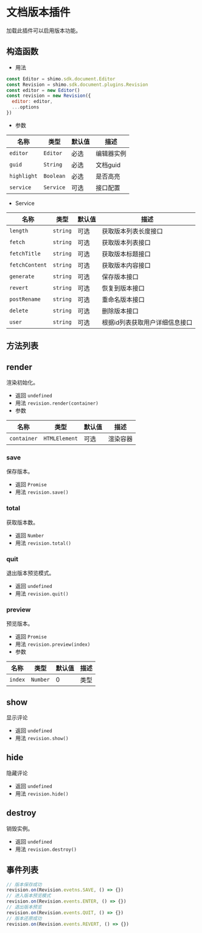 # 文档版本插件

加载此插件可以启用版本功能。

## 构造函数

* 用法

```js
const Editor = shimo.sdk.document.Editor
const Revision = shimo.sdk.document.plugins.Revision
const editor = new Editor()
const revision = new Revision({
  editor: editor,
  ...options
})
```

* 参数

|名称|类型|默认值|描述|
| -- | -- | -- | -- |
| `editor` | `Editor` | 必选 | 编辑器实例 |
| `guid` | `String`  | 必选 | 文档guid |
| `highlight` | `Boolean` | 必选 | 是否高亮 |
| `service` | `Service` | 可选 | 接口配置 |

* Service

|名称|类型|默认值|描述|
| -- | -- | -- | -- |
| `length` | `string` | 可选 | 获取版本列表长度接口 |
| `fetch` | `string` | 可选 | 获取版本列表接口 |
| `fetchTitle` | `string` | 可选 | 获取版本标题接口 |
| `fetchContent` | `string` | 可选 | 获取版本内容接口 |
| `generate` | `string` | 可选 | 保存版本接口 |
| `revert` | `string` | 可选 | 恢复到版本接口 |
| `postRename` | `string` | 可选 | 重命名版本接口 |
| `delete` | `string` | 可选 | 删除版本接口 |
| `user` | `string` | 可选 | 根据id列表获取用户详细信息接口 |

## 方法列表

## render

渲染初始化。

* 返回 `undefined`
* 用法 `revision.render(container)`
* 参数

| 名称                | 类型             | 默认值 | 描述                |
| ------------------- | --------------- | ----- | ------------------ |
| `container`         | `HTMLElement`   | 可选     | 渲染容器     |

### save

保存版本。

* 返回 `Promise`
* 用法 `revision.save()`

### total

获取版本数。

* 返回 `Number`
* 用法 `revision.total()`

### quit

退出版本预览模式。

* 返回 `undefined`
* 用法 `revision.quit()`

### preview

预览版本。

* 返回 `Promise`
* 用法 `revision.preview(index)`
* 参数

| 名称                | 类型             | 默认值 | 描述                |
| ------------------- | --------------- | ----- | ------------------ |
| `index`         | `Number`   | 0     | 类型     |

## show

显示评论

* 返回 `undefined`
* 用法 `revision.show()`

## hide

隐藏评论

* 返回 `undefined`
* 用法 `revision.hide()`

## destroy

销毁实例。

* 返回 `undefined`
* 用法 `revision.destroy()`

## 事件列表

```js
// 版本保存成功
revision.on(Revision.evetns.SAVE, () => {})
// 进入版本预览模式
revision.on(Revision.events.ENTER, () => {})
// 退出版本预览
revision.on(Revision.events.QUIT, () => {})
// 版本还原成功
revision.on(Revision.events.REVERT, () => {})
```